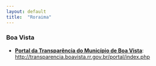 ```yaml
---
layout: default
title:  "Roraima"
---
```


### Boa Vista

-   **[Portal da Transparência do Município de Boa Vista](http://transparencia.boavista.rr.gov.br/portal/index.php)**: http://transparencia.boavista.rr.gov.br/portal/index.php

